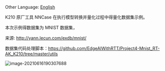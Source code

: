 Other Language: [English](README_EN.md)

K210 原厂工具 NNCase 在执行模型转换并量化过程中得量化数据集示例。

本次示例得数据集为 MNIST 数据集，

来源: http://yann.lecun.com/exdb/mnist/

数据集代码处理脚本：https://github.com/EdgeAIWithRTT/Project4-Mnist_RT-AK_K210/tree/master/utils

![image-20210616190307688](https://gitee.com/lebhoryi/PicGoPictureBed/raw/master/img/20210616190320.png)